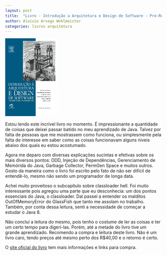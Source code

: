 ```yaml
---
layout: post
title:  "Livro - Introdução a Arquitetura e Design de Software - Pre-Review"
author: Aloisio Arsego Wohlmeister
categories: livros arquitetura
---
```


<img src="/images/livros/capa-introducao-arquitetura-design-software.png" class="capa-livro"/>

Estou lendo este incrível livro no momento. É impressionante a quantidade de coisas que deixei passar batido no meu aprendizado de Java. Talvez por falta de pessoas que me mostrassem como funciona, ou simplesmente pela falta de interesse em saber como as coisas funcionavam alguns níveis abaixo dos quais
eu estou acostumado.  

Agora me deparo com diversas explicações sucintas e efetivas sobre os mais diversos pontos: DDD, Injeção de Dependências, Gerenciamento de Memórida do Java, Garbage Collector, PermGen Space e muitos outros.
Gosto da maneira como o livro foi escrito pelo fato de não ser difícil de entendê-lo, mesmo não sendo um programador de longa data.   

Achei muito proveitoso o subcapítulo sobre classloader hell. Foi muito interessante pois agregou uma parte que eu desconhecia: um dos pontos essenciais do Java, o classloader. Daí passei a entender os malditos OutOfMemoryError do GlassFish que tanto me assolam no trabalho. Também, por conta dessa leitura, senti a necessidade de começar a estudar o Java 8.  

Não concluí a leitura do mesmo, pois tenho o costume de ler as coisas e ter um certo tempo para digerí-las. Porém, até a metade do livro tive um grande aprendizado.
Recomendo a compra e leitura deste livro. Não é um livro caro, tendo preços até mesmo perto dos R$40,00 e o retorno é certo.

O [site oficial do livro](http://www.arquiteturajava.com.br/) tem mais informações e links para compra.
